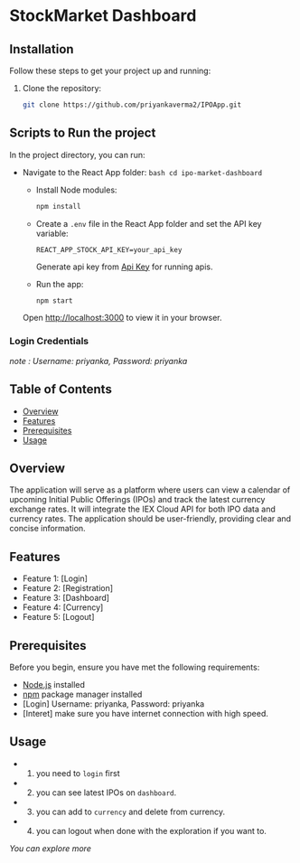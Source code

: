 # StockMarket Dashboard

## Installation

Follow these steps to get your project up and running:

1. Clone the repository:

   ```bash
   git clone https://github.com/priyankaverma2/IPOApp.git
    ```

## Scripts to Run the project

In the project directory, you can run:

 - Navigate to the React App folder:
        ```bash
        cd ipo-market-dashboard
        ```

    - Install Node modules:
        ```bash
        npm install
        ```

    - Create a `.env` file in the React App folder and set the API key variable:
        ```
        REACT_APP_STOCK_API_KEY=your_api_key
        ```
        Generate api key from [Api Key](https://iexcloud.io/) for running apis.

    - Run the app:
        ```bash
        npm start
        ```
    Open [http://localhost:3000](http://localhost:3000) to view it in your browser.


### Login Credentials

*note : Username: priyanka, Password: priyanka*

## Table of Contents

- [Overview](#overview)
- [Features](#features)
- [Prerequisites](#prerequisites)
- [Usage](#usage)

## Overview

The application will serve as a platform where users can view a calendar of upcoming Initial Public Offerings (IPOs) and track the latest currency exchange rates. It will integrate the IEX Cloud API for both IPO data and currency rates. The application should be user-friendly, providing clear and concise information.

## Features

- Feature 1: [Login]
- Feature 2: [Registration]
- Feature 3: [Dashboard]
- Feature 4: [Currency]
- Feature 5: [Logout]

## Prerequisites

Before you begin, ensure you have met the following requirements:

- [Node.js](https://nodejs.org/) installed
- [npm](https://www.npmjs.com/) package manager installed
- [Login] Username: priyanka, Password: priyanka
- [Interet] make sure you have internet connection with high speed.

## Usage 
- 1. you need to `login` first 
- 2. you can see latest IPOs on `dashboard`.
- 3. you can add to `currency` and delete from currency.
- 4. you can logout when done with the exploration if you want to.

*You can explore more*
